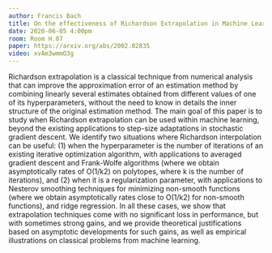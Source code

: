 ```yaml
---
author: Francis Bach
title: On the effectiveness of Richardson Extrapolation in Machine Learning
date: 2020-06-05 4:00pm
room: Room H.07
paper: https://arxiv.org/abs/2002.02835
video: xvAm3wmmO3g
---
```


Richardson extrapolation is a classical technique from numerical analysis that can improve the approximation error of an estimation method by combining linearly several estimates obtained from different values of one of its hyperparameters, without the need to know in details the inner structure of the original estimation method. The main goal of this paper is to study when Richardson extrapolation can be used within machine learning, beyond the existing applications to step-size adaptations in stochastic gradient descent. We identify two situations where Richardson interpolation can be useful: (1) when the hyperparameter is the number of iterations of an existing iterative optimization algorithm, with applications to averaged gradient descent and Frank-Wolfe algorithms (where we obtain asymptotically rates of O(1/k2) on polytopes, where k is the number of iterations), and (2) when it is a regularization parameter, with applications to Nesterov smoothing techniques for minimizing non-smooth functions (where we obtain asymptotically rates close to O(1/k2) for non-smooth functions), and ridge regression. In all these cases, we show that extrapolation techniques come with no significant loss in performance, but with sometimes strong gains, and we provide theoretical justifications based on asymptotic developments for such gains, as well as empirical illustrations on classical problems from machine learning.
